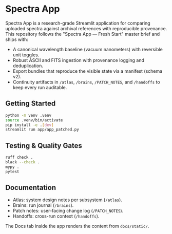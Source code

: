 # Spectra App

Spectra App is a research-grade Streamlit application for comparing uploaded spectra against
archival references with reproducible provenance. This repository follows the "Spectra App —
Fresh Start" master brief and ships with:

- A canonical wavelength baseline (vacuum nanometers) with reversible unit toggles.
- Robust ASCII and FITS ingestion with provenance logging and deduplication.
- Export bundles that reproduce the visible state via a manifest (schema v2).
- Continuity artifacts in `/atlas`, `/brains`, `/PATCH_NOTES`, and `/handoffs` to keep every
  run auditable.

## Getting Started

```bash
python -m venv .venv
source .venv/bin/activate
pip install -e .[dev]
streamlit run app/app_patched.py
```

## Testing & Quality Gates

```bash
ruff check .
black --check .
mypy .
pytest
```

## Documentation

- Atlas: system design notes per subsystem (`/atlas`).
- Brains: run journal (`/brains`).
- Patch notes: user-facing change log (`/PATCH_NOTES`).
- Handoffs: cross-run context (`/handoffs`).

The Docs tab inside the app renders the content from `docs/static/`.
